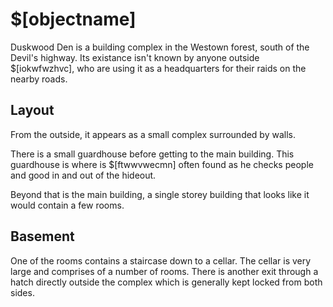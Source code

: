 # $[objectname]

Duskwood Den is a building complex in the Westown forest, south of the Devil's highway. Its existance isn't known by anyone outside $[iokwfwzhvc], who are using it as a headquarters for their raids on the nearby roads.

## Layout

From the outside, it appears as a small complex surrounded by walls.

There is a small guardhouse before getting to the main building. This guardhouse is where is $[ftwwvwecmn] often found as he checks people and good in and out of the hideout.

Beyond that is the main building, a single storey building that looks like it would contain a few rooms.

## Basement

One of the rooms contains a staircase down to a cellar. The cellar is very large and comprises of a number of rooms. There is another exit through a hatch directly outside the complex which is generally kept locked from both sides.
